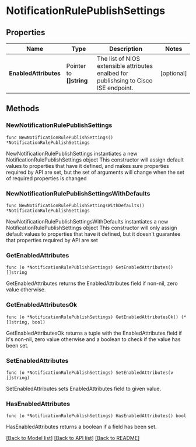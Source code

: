 # NotificationRulePublishSettings

## Properties

Name | Type | Description | Notes
------------ | ------------- | ------------- | -------------
**EnabledAttributes** | Pointer to **[]string** | The list of NIOS extensible attributes enalbed for publishsing to Cisco ISE endpoint. | [optional] 

## Methods

### NewNotificationRulePublishSettings

`func NewNotificationRulePublishSettings() *NotificationRulePublishSettings`

NewNotificationRulePublishSettings instantiates a new NotificationRulePublishSettings object
This constructor will assign default values to properties that have it defined,
and makes sure properties required by API are set, but the set of arguments
will change when the set of required properties is changed

### NewNotificationRulePublishSettingsWithDefaults

`func NewNotificationRulePublishSettingsWithDefaults() *NotificationRulePublishSettings`

NewNotificationRulePublishSettingsWithDefaults instantiates a new NotificationRulePublishSettings object
This constructor will only assign default values to properties that have it defined,
but it doesn't guarantee that properties required by API are set

### GetEnabledAttributes

`func (o *NotificationRulePublishSettings) GetEnabledAttributes() []string`

GetEnabledAttributes returns the EnabledAttributes field if non-nil, zero value otherwise.

### GetEnabledAttributesOk

`func (o *NotificationRulePublishSettings) GetEnabledAttributesOk() (*[]string, bool)`

GetEnabledAttributesOk returns a tuple with the EnabledAttributes field if it's non-nil, zero value otherwise
and a boolean to check if the value has been set.

### SetEnabledAttributes

`func (o *NotificationRulePublishSettings) SetEnabledAttributes(v []string)`

SetEnabledAttributes sets EnabledAttributes field to given value.

### HasEnabledAttributes

`func (o *NotificationRulePublishSettings) HasEnabledAttributes() bool`

HasEnabledAttributes returns a boolean if a field has been set.


[[Back to Model list]](../README.md#documentation-for-models) [[Back to API list]](../README.md#documentation-for-api-endpoints) [[Back to README]](../README.md)


